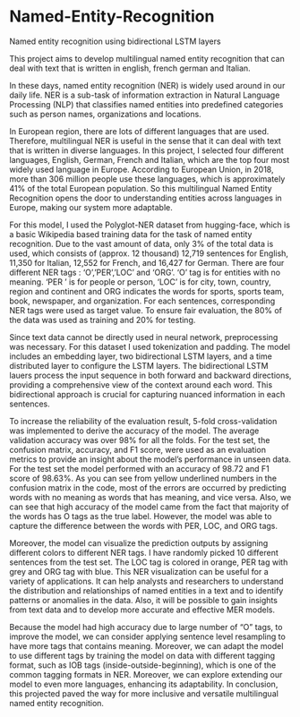 # Named-Entity-Recognition
Named entity recognition using bidirectional LSTM layers

This project aims to develop multilingual named entity recognition that can deal with text that is written in english, french german and Italian. 

In these days, named entity recognition (NER) is widely used around in our daily life. NER is a sub-task of information extraction in Natural Language Processing (NLP) that classifies named entities into predefined categories such as person names, organizations and locations. 

 
In European region, there are lots of different languages that are used. Therefore, multilingual NER is useful in the sense that it can deal with text that is written in diverse languages. In this project, I selected four different languages, English, German, French and Italian, which are the top four most widely used language in Europe. According to European Union, in 2018, more than 306 million people use these languages, which is approximately 41% of the total European population. So this multilingual Named Entity Recognition opens the door to understanding entities across languages in Europe, making our system more adaptable.

 
For this model, I used the Polyglot-NER dataset from hugging-face, which is a basic Wikipedia based training data for the task of named entity recognition. Due to the vast amount of data, only 3% of the total data is used, which consists of (approx. 12 thousand) 12,719 sentences for English, 11,350 for Italian, 12,552 for French, and 16,427 for German. There are four different NER tags : ‘O’,’PER’,’LOC’ and ‘ORG’. ‘O’ tag is for entities with no meaning. ‘PER ’ is for people or person, ‘LOC’ is for city, town, country, region and continent and ORG indicates the words for sports, sports team, book, newspaper, and organization. For each sentences, corresponding NER tags were used as target value. To ensure fair evaluation, the 80% of the data was used as training and 20% for testing.

 
Since text data cannot be directly used in neural network, preprocessing was necessary. For this dataset I used tokenization and padding. The model includes an embedding layer, two bidirectional LSTM layers, and a time distributed layer to configure the LSTM layers. The bidirectional LSTM lauers process the input sequence in both forward and backward directions, providing a comprehensive view of the context around each word. This bidirectional approach is crucial for capturing nuanced information in each sentences. 

 
To increase the reliability of the evaluation result, 5-fold cross-validation was implemented to derive the accuracy of the model. The average validation accuracy was over 98% for all the folds. For the test set, the confusion matrix, accuracy, and F1 score, were used as an evaluation metrics to provide an insight about the model’s performance in unseen data. For the test set the model performed with an accuracy of 98.72 and F1 score of 98.63%. As you can see from  yellow underlined numbers in the confusion matrix in the code, most of the errors are occurred by predicting words with no meaning as words that has meaning, and vice versa. Also, we can see that high accuracy of the model came from the fact that majority of the words has O tags as the true label. However, the model was able to capture the difference between the words with PER, LOC, and ORG tags. 


Moreover, the model can visualize the prediction outputs by assigning different colors to different NER tags. I have randomly picked 10 different sentences from the test set. The LOC tag is colored in orange, PER tag with grey and ORG tag with blue. This NER visualization can be useful for a variety of applications. It can help analysts and researchers to understand the distribution and relationships of named entities in a text and to identify patterns or anomalies in the data. Also, it will be possible to gain insights from text data and to develop more accurate and effective MER models.

 
Because the model had high accuracy due to large number of “O” tags, to improve the model, we can consider applying sentence level resampling to have more tags that contains meaning. Moreover, we can adapt the model to use different tags by training the model on data with different tagging format, such as IOB tags (inside-outside-beginning), which is one of the common tagging formats in NER. Moreover, we can explore extending our model to even more languages, enhancing its adaptability. In conclusion, this projected paved the way for more inclusive and versatile multilingual named entity recognition.
